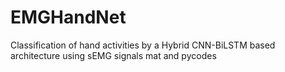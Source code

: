 # EMGHandNet
Classification of hand activities by a Hybrid CNN-BiLSTM based architecture using sEMG signals
mat and pycodes
